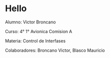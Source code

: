 # Hello

Alumno: Victor Broncano

Curso: 4° 1° Avionica Comision A

Materia: Control de Interfases

Colaboradores: Broncano Victor, Blasco Mauricio

